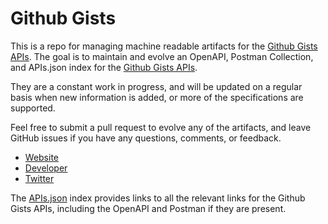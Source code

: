 # Github GistsThis is a repo for managing machine readable artifacts for the [Github Gists APIs](https://gist.github.com/). The goal is to maintain and evolve an OpenAPI, Postman Collection, and APIs.json index for the [Github Gists APIs](https://gist.github.com/).They are a constant work in progress, and will be updated on a regular basis when new information is added, or more of the specifications are supported.Feel free to submit a pull request to evolve any of the artifacts, and leave GitHub issues if you have any questions, comments, or feedback.- [Website](https://gist.github.com/)- [Developer](https://gist.github.com/)- [Twitter](https://twitter.com/github)The [APIs.json](https://github.com/api-evangelist/github-gists/blob/master/apis.json) index provides links to all the relevant links for the Github Gists APIs, including the OpenAPI and Postman if they are present.
